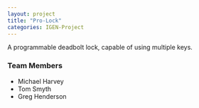 ```yaml
---
layout: project
title: "Pro-Lock"
categories: IGEN-Project
---
```

<p>A programmable deadbolt lock, capable of using multiple keys. </p>

<h3>Team Members</h3>

* Michael Harvey
* Tom Smyth
* Greg Henderson

